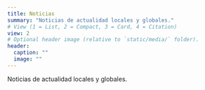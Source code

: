 ```yaml
---
title: Noticias
summary: "Noticias de actualidad locales y globales."
# View (1 = List, 2 = Compact, 3 = Card, 4 = Citation)
view: 2
# Optional header image (relative to `static/media/` folder).
header:
  caption: ""
  image: ""
---
```


Noticias de actualidad locales y globales.